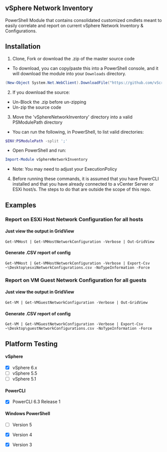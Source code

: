 ## vSphere Network Inventory
PowerShell Module that contains consolidated customized cmdlets meant to easily correlate and report on current vSphere Network Inventory &amp; Configurations.


## Installation

1. Clone, Fork or download the .zip of the master source code
  * To download, you can copy/paste this into a PowerShell console, and it will download the module into your ``Downloads`` directory.
  ```powershell
(New-Object System.Net.WebClient).DownloadFile("https://github.com/vScripter/vSphereNetworkInventory/archive/master.zip","$ENV:USERPROFILE\Downloads\vSphereNetworkInventory.zip")
```

2. If you download the source:
  * Un-Block the .zip before un-zipping
  * Un-zip the source code

3. Move the 'vSphereNetworkInventory' directory into a valid PSModulePath directory
  * You can run the following, in PowerShell, to list valid directories:
  ```powershell
  $ENV:PSModulePath -split ';'
  ```
  * Open PowerShell and run:
  ```powershell
  Import-Module vSphereNetworkInventory
  ```
  * Note: You may need to adjust your ExecutionPolicy
  
4. Before running these commands, it is assumed that you have PowerCLI installed and that you have already connected to a vCenter Server or ESXi host/s. The steps to do that are outside the scope of this repo. 
  

## Examples

### Report on ESXi Host Network Configuration for all hosts
#### Just view the output in GridView

`Get-VMHost | Get-VMHostNetworkConfiguration -Verbose | Out-GridView`

#### Generate .CSV report of config

`Get-VMHost | Get-VMHostNetworkConfiguration -Verbose | Export-Csv ~\Desktop\esxiNetworkConfigurations.csv -NoTypeInformation -Force`

### Report on VM Guest Network Configuration for all guests
#### Just view the output in GridView

`Get-VM | Get-VMGuestNetworkConfiguration -Verbose | Out-GridView`

#### Generate .CSV report of config

`Get-VM | Get-VMGuestNetworkConfiguration -Verbose | Export-Csv ~\Desktop\guestNetworkConfigurations.csv -NoTypeInformation -Force`


## Platform Testing

#### vSphere
- [x] vSphere 6.x
- [ ] vSphere 5.5
- [ ] vSphere 5.1

#### PowerCLI
- [x] PowerCLI 6.3 Release 1

#### Windows PowerShell
- [ ] Version 5
- [x] Version 4
- [x] Version 3

 
